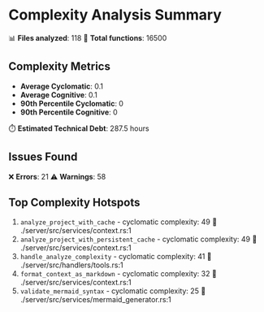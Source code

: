 # Complexity Analysis Summary

📊 **Files analyzed**: 118
🔧 **Total functions**: 16500

## Complexity Metrics

- **Average Cyclomatic**: 0.1
- **Average Cognitive**: 0.1
- **90th Percentile Cyclomatic**: 0
- **90th Percentile Cognitive**: 0

⏱️  **Estimated Technical Debt**: 287.5 hours

## Issues Found

❌ **Errors**: 21
⚠️  **Warnings**: 58

## Top Complexity Hotspots

1. `analyze_project_with_cache` - cyclomatic complexity: 49
   📁 ./server/src/services/context.rs:1
2. `analyze_project_with_persistent_cache` - cyclomatic complexity: 49
   📁 ./server/src/services/context.rs:1
3. `handle_analyze_complexity` - cyclomatic complexity: 41
   📁 ./server/src/handlers/tools.rs:1
4. `format_context_as_markdown` - cyclomatic complexity: 32
   📁 ./server/src/services/context.rs:1
5. `validate_mermaid_syntax` - cyclomatic complexity: 25
   📁 ./server/src/services/mermaid_generator.rs:1

